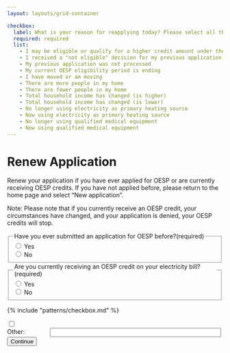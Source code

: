 ```yaml
---
layout: layouts/grid-container

checkbox:
  label: What is your reason for reapplying today? Please select all that are true. If none apply, please select “other” and provide your own reason.
  required: required
  list: 
    - I may be eligible or qualify for a higher credit amount under the new 2024 eligibility thresholds
    - I received a "not eligible" decision for my previous application
    - My previous application was not processed
    - My current OESP eligibility period is ending
    - I have moved or am moving
    - There are more people in my home
    - There are fewer people in my home
    - Total household income has changed (is higher)
    - Total household income has changed (is lower)
    - No longer using electricity as primary heating source
    - Now using electricity as primary heating source
    - No longer using qualified medical equipment
    - Now using qualified medical equipment
---
```



# Renew Application

Renew your application if you have ever applied for OESP or are currently receiving OESP credits. If you have not applied before, please return to the home page and select “New application”.

<div class="ontario-callout ontario-border-highlight--lime">

Note: Please note that if you currently receive an OESP credit, your circumstances have changed, and your application is denied, your OESP credits will stop.
</div>

<div class="ontario-form-group">
    <fieldset class="ontario-fieldset">
        <legend class="ontario-fieldset__legend">
            Have you ever submitted an application for OESP before?<span class="ontario-label__flag">(required)</span>
        </legend>
        <div class="ontario-radios">
            <div class="ontario-radios__item">
                <input class="ontario-radios__input" id="radio-button-option-1" name="radio-buttons" type="radio" value="option-1">
                <label class="ontario-label ontario-radios__label" for="radio-button-option-1">
                    Yes
                </label>
            </div>
            <div class="ontario-radios__item">
                <input class="ontario-radios__input" id="radio-button-option-2" name="radio-buttons" type="radio" value="option-2">
                <label class="ontario-label ontario-radios__label" for="radio-button-option-2">
                    No
                </label>
            </div>
        </div>
    </fieldset>
</div>

<div class="ontario-form-group">
    <fieldset class="ontario-fieldset">
        <legend class="ontario-fieldset__legend">
            Are you currently receiving an OESP credit on your electricity bill?<span class="ontario-label__flag">(required)</span>
        </legend>
        <div class="ontario-radios">
            <div class="ontario-radios__item">
                <input class="ontario-radios__input" id="radio-button-option-1" name="radio-buttons" type="radio" value="option-1">
                <label class="ontario-label ontario-radios__label" for="radio-button-option-1">
                    Yes
                </label>
            </div>
            <div class="ontario-radios__item">
                <input class="ontario-radios__input" id="radio-button-option-2" name="radio-buttons" type="radio" value="option-2">
                <label class="ontario-label ontario-radios__label" for="radio-button-option-2">
                    No
                </label>
            </div>
        </div>
    </fieldset>
</div>



{% include "patterns/checkbox.md" %}
<div class="ontario-checkboxes__item" style="top: -20px">
<input class="ontario-checkboxes__input" id="checkbox-option-1" name="options" type="checkbox" value="option-1">
<label class="ontario-checkboxes__label" for="checkbox-option-1">
<div class="ontario-form-group" style="display: flex;">
    <label style="width: 100px;" class="ontario-label" for="text-input-example">
        Other:
    </label>
    <input style="width: 400px;" class="ontario-input" type="text" id="text-input-example">
</div>
</label>
</div>

<button class="ontario-button ontario-button--primary">
    Continue
</button>